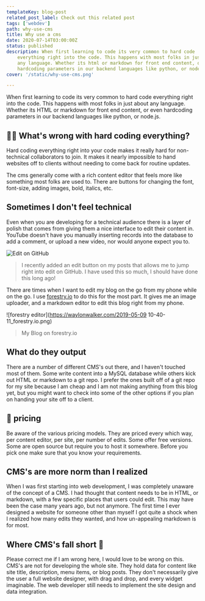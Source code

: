 ```yaml
---
templateKey: blog-post
related_post_label: Check out this related post
tags: ['webdev']
path: why-use-cms
title: Why use a cms
date: 2020-07-14T03:00:00Z
status: published
description: When first learning to code its very common to hard code
    everything right into the code. This happens with most folks in just about
    any language. Whether its html or markdown for front end content, or even
    hardcoding parameters in our backend languages like python, or node.js.
cover: '/static/why-use-cms.png'

---
```


When first learning to code its very common to hard code everything right into the code. This happens with most folks in just about any language. Whether its HTML or markdown for front end content, or even hardcoding parameters in our backend languages like python, or node.js.

## 🤷‍♀️ What's wrong with hard coding everything?

Hard coding everything right into your code makes it really hard for non-technical collaborators to join. It makes it nearly impossible to hand websites off to clients without needing to come back for routine updates.

The cms generally come with a rich content editor that feels more like something most folks are used to. There are buttons for changing the font, font-size, adding images, bold, italics, etc.

## Sometimes I don't feel technical

Even when you are developing for a technical audience there is a layer of polish that comes from giving them a nice interface to edit their content in. YouTube doesn't have you manually inserting records into the database to add a comment, or upload a new video, nor would anyone expect you to.

![Edit on GitHub](https://dev-to-uploads.s3.amazonaws.com/i/sgqd23rbbusjpfxqr7bl.PNG)

> I recently added an edit button on my posts that allows me to jump right into edit on GitHub.  I have used this so much, I should have done this long ago!

There are times when I want to edit my blog on the go from my phone while on the go. I use [forestry.io](https://forestry.io) to do this for the most part. It gives me an image uploader, and a markdown editor to edit this blog right from my phone.


![forestry editor](https://waylonwalker.com/2019-05-09 10-40-11_forestry.io.png)

> My Blog on forestry.io


## What do they output

There are a number of different CMS's out there, and I haven't touched most of them. Some write content into a MySQL database while others kick out HTML or markdown to a git repo. I prefer the ones built off of a git repo for my site because I am cheap and I am not making anything from this blog yet, but you might want to check into some of the other options if you plan on handing your site off to a client.

## 🤑 pricing

Be aware of the various pricing models. They are priced every which way, per content editor, per site, per number of edits. Some offer free versions. Some are open source but require you to host it somewhere. Before you pick one make sure that you know your requirements.

## CMS's are more norm than I realized

When I was first starting into web development, I was completely unaware of the concept of a CMS. I had thought that content needs to be in HTML, or markdown, with a few specific places that users could edit. This may have been the case many years ago, but not anymore. The first time I ever designed a website for someone other than myself I got quite a shock when I realized how many edits they wanted, and how un-appealing markdown is for most.

## Where CMS's fall short 🍂

Please correct me if I am wrong here, I would love to be wrong on this. CMS's are not for developing the whole site. They hold data for content like site title, description, menu items, or blog posts. They don't necessarily give the user a full website designer, with drag and drop, and every widget imaginable. The web developer still needs to implement the site design and data integration.
